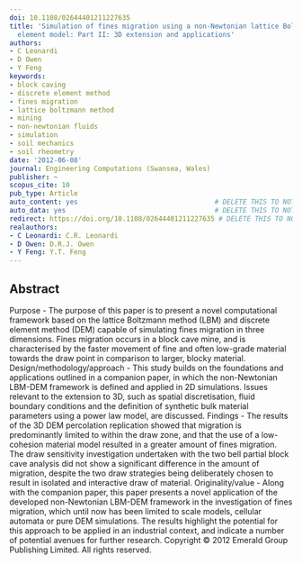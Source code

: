 ```yaml
---
doi: 10.1108/02644401211227635
title: 'Simulation of fines migration using a non-Newtonian lattice Boltzmann-discrete
  element model: Part II: 3D extension and applications'
authors:
- C Leonardi
- D Owen
- Y Feng
keywords:
- block caving
- discrete element method
- fines migration
- lattice boltzmann method
- mining
- non-newtonian fluids
- simulation
- soil mechanics
- soil rheometry
date: '2012-06-08'
journal: Engineering Computations (Swansea, Wales)
publisher: ~
scopus_cite: 10
pub_type: Article
auto_content: yes                                  # DELETE THIS TO NOT AUTO GENERATE CONTENT
auto_data: yes                                     # DELETE THIS TO NOT AUTO GENERATE METADATA
redirect: https://doi.org/10.1108/02644401211227635 # DELETE THIS TO NOT REDIRECT
realauthors:
- C Leonardi: C.R. Leonardi
- D Owen: D.R.J. Owen
- Y Feng: Y.T. Feng
---
```



## Abstract
Purpose - The purpose of this paper is to present a novel computational framework based on the lattice Boltzmann method (LBM) and discrete element method (DEM) capable of simulating fines migration in three dimensions. Fines migration occurs in a block cave mine, and is characterised by the faster movement of fine and often low-grade material towards the draw point in comparison to larger, blocky material. Design/methodology/approach - This study builds on the foundations and applications outlined in a companion paper, in which the non-Newtonian LBM-DEM framework is defined and applied in 2D simulations. Issues relevant to the extension to 3D, such as spatial discretisation, fluid boundary conditions and the definition of synthetic bulk material parameters using a power law model, are discussed. Findings - The results of the 3D DEM percolation replication showed that migration is predominantly limited to within the draw zone, and that the use of a low-cohesion material model resulted in a greater amount of fines migration. The draw sensitivity investigation undertaken with the two bell partial block cave analysis did not show a significant difference in the amount of migration, despite the two draw strategies being deliberately chosen to result in isolated and interactive draw of material. Originality/value - Along with the companion paper, this paper presents a novel application of the developed non-Newtonian LBM-DEM framework in the investigation of fines migration, which until now has been limited to scale models, cellular automata or pure DEM simulations. The results highlight the potential for this approach to be applied in an industrial context, and indicate a number of potential avenues for further research. Copyright © 2012 Emerald Group Publishing Limited. All rights reserved.
